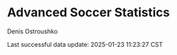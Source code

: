 # Advanced Soccer Statistics
Denis Ostroushko

<!-- gfm -->

Last successful data update: 2025-01-23 11:23:27 CST

